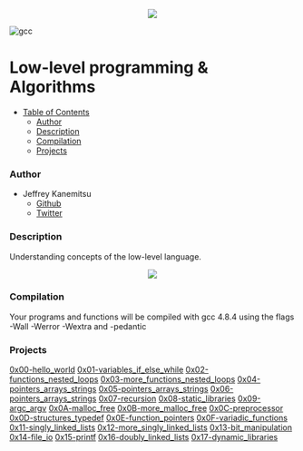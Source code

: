 <p align="center">
<a href="https://www.holbertonschool.com/"><img src="https://s3.amazonaws.com/bloc-global-assets/almanac-assets/bootcamps/logos/000/002/676/original/Holberton-School.png?1467187334"/>
</a>
</p>

![gcc](https://img.shields.io/badge/gcc-v4.8.4-lightgrey.svg)

# Low-level programming & Algorithms #

* [Table of Contents](#table-of-contents)
	* [Author](#author)
	* [Description](#description)
	* [Compilation](#compilation)
	* [Projects](#projects)
### Author ###
* Jeffrey Kanemitsu
    * [Github](https://github.com/jeffreykanemitsu)
    * [Twitter](https://twitter.com/canofmisosoup)

### Description ###
Understanding concepts of the low-level language.

<p align="center">
<a href="https://en.wikipedia.org/wiki/C_(programming_language)"><img src="http://www.unixstickers.com/image/cache/data/stickers/C/C%20language.sh-600x600.png"/>
</a>
</p>

### Compilation ###
Your programs and functions will be compiled with gcc 4.8.4 using the flags -Wall -Werror -Wextra and -pedantic

### Projects ###
[0x00-hello_world](https://github.com/jeffreykanemitsu/holbertonschool-low_level_programming/tree/master/0x00-hello_world)
[0x01-variables_if_else_while](https://github.com/jeffreykanemitsu/holbertonschool-low_level_programming/tree/master/0x01-variables_if_else_while)
[0x02-functions_nested_loops](https://github.com/jeffreykanemitsu/holbertonschool-low_level_programming/tree/master/0x02-functions_nested_loops)
[0x03-more_functions_nested_loops](https://github.com/jeffreykanemitsu/holbertonschool-low_level_programming/tree/master/0x03-more_functions_nested_loops)
[0x04-pointers_arrays_strings](https://github.com/jeffreykanemitsu/holbertonschool-low_level_programming/tree/master/0x04-pointers_arrays_strings)
[0x05-pointers_arrays_strings](https://github.com/jeffreykanemitsu/holbertonschool-low_level_programming/tree/master/0x05-pointers_arrays_strings)
[0x06-pointers_arrays_strings](https://github.com/jeffreykanemitsu/holbertonschool-low_level_programming/tree/master/0x06-pointers_arrays_strings)
[0x07-recursion](https://github.com/jeffreykanemitsu/holbertonschool-low_level_programming/tree/master/0x07-recursion)
[0x08-static_libraries](https://github.com/jeffreykanemitsu/holbertonschool-low_level_programming/tree/master/0x08-static_libraries)
[0x09-argc_argv](https://github.com/jeffreykanemitsu/holbertonschool-low_level_programming/tree/master/0x09-argc_argv)
[0x0A-malloc_free](https://github.com/jeffreykanemitsu/holbertonschool-low_level_programming/tree/master/0x0A-malloc_free)
[0x0B-more_malloc_free](https://github.com/jeffreykanemitsu/holbertonschool-low_level_programming/tree/master/0x0B-more_malloc_free)
[0x0C-preprocessor](https://github.com/jeffreykanemitsu/holbertonschool-low_level_programming/tree/master/0x0C-preprocessor)
[0x0D-structures_typedef](https://github.com/jeffreykanemitsu/holbertonschool-low_level_programming/tree/master/0x0D-structures_typedef)
[0x0E-function_pointers](https://github.com/jeffreykanemitsu/holbertonschool-low_level_programming/tree/master/0x0E-function_pointers)
[0x0F-variadic_functions](https://github.com/jeffreykanemitsu/holbertonschool-low_level_programming/tree/master/0x0F-variadic_functions)
[0x11-singly_linked_lists](https://github.com/jeffreykanemitsu/holbertonschool-low_level_programming/tree/master/0x11-singly_linked_lists)
[0x12-more_singly_linked_lists](https://github.com/jeffreykanemitsu/holbertonschool-low_level_programming/tree/master/0x12-more_singly_linked_lists)
[0x13-bit_manipulation](https://github.com/jeffreykanemitsu/holbertonschool-low_level_programming/tree/master/0x13-bit_manipulation)
[0x14-file_io](https://github.com/jeffreykanemitsu/holbertonschool-low_level_programming/tree/master/0x14-file_io)
[0x15-printf](https://github.com/Hillmonkey/printf)
[0x16-doubly_linked_lists](https://github.com/jeffreykanemitsu/holbertonschool-low_level_programming/tree/master/0x16-doubly_linked_lists)
[0x17-dynamic_libraries](https://github.com/jeffreykanemitsu/holbertonschool-low_level_programming/tree/master/0x17-dynamic_libraries)
